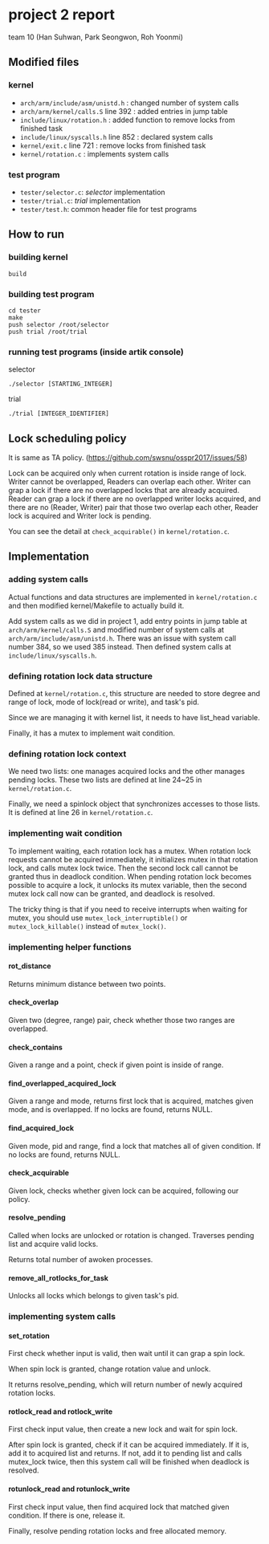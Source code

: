 # project 2 report
team 10 (Han Suhwan, Park Seongwon, Roh Yoonmi)


## Modified files

### kernel
* `arch/arm/include/asm/unistd.h` : changed number of system calls
* `arch/arm/kernel/calls.S` line 392 : added entries in jump table
* `include/linux/rotation.h` : added function to remove locks from finished task
* `include/linux/syscalls.h` line 852 : declared system calls
* `kernel/exit.c` line 721 : remove locks from finished task
* `kernel/rotation.c` : implements system calls


### test program
* `tester/selector.c`: *selector* implementation
* `tester/trial.c`: *trial* implementation
* `tester/test.h`: common header file for test programs


## How to run

### building kernel
```
build
```


### building test program
```
cd tester
make
push selector /root/selector
push trial /root/trial
```


### running test programs (inside artik console)
selector
```
./selector [STARTING_INTEGER]
```

trial
```
./trial [INTEGER_IDENTIFIER]
```


## Lock scheduling policy

It is same as TA policy. (https://github.com/swsnu/osspr2017/issues/58)

Lock can be acquired only when current rotation is inside range of lock.
Writer cannot be overlapped, Readers can overlap each other.
Writer can grap a lock if there are no overlapped locks that are already acquired.
Reader can grap a lock if there are no overlapped writer locks acquired, and there are no (Reader, Writer) pair that those two overlap each other, Reader lock is acquired and Writer lock is pending.

You can see the detail at `check_acquirable()` in `kernel/rotation.c`.

## Implementation

### adding system calls
Actual functions and data structures are implemented in `kernel/rotation.c` and then modified kernel/Makefile to actually build it.

Add system calls as we did in project 1, add entry points in jump table at `arch/arm/kernel/calls.S` and modified number of system calls at `arch/arm/include/asm/unistd.h`.
There was an issue with system call number 384, so we used 385 instead.
Then defined system calls at `include/linux/syscalls.h`.


### defining rotation lock data structure

Defined at `kernel/rotation.c`, this structure are needed to store degree and range of lock, mode of lock(read or write), and task's pid.

Since we are managing it with kernel list, it needs to have list_head variable.

Finally, it has a mutex to implement wait condition.


### defining rotation lock context

We need two lists: one manages acquired locks and the other manages pending locks. These two lists are defined at line 24~25 in `kernel/rotation.c`.

Finally, we need a spinlock object that synchronizes accesses to those lists.
It is defined at line 26 in `kernel/rotation.c`.


### implementing wait condition

To implement waiting, each rotation lock has a mutex.
When rotation lock requests cannot be acquired immediately, it initializes mutex in that rotation lock, and calls mutex lock twice.
Then the second lock call cannot be granted thus in deadlock condition.
When pending rotation lock becomes possible to acquire a lock, it unlocks its mutex variable, then the second mutex lock call now can be granted, and deadlock is resolved.

The tricky thing is that if you need to receive interrupts when waiting for mutex, you should use `mutex_lock_interruptible()` or `mutex_lock_killable()` instead of `mutex_lock()`.


### implementing helper functions

#### rot_distance

Returns minimum distance between two points.

#### check_overlap

Given two (degree, range) pair, check whether those two ranges are overlapped.

#### check_contains

Given a range and a point, check if given point is inside of range.

#### find\_overlapped\_acquired\_lock

Given a range and mode, returns first lock that is acquired, matches given mode, and is overlapped.
If no locks are found, returns NULL.

#### find\_acquired\_lock

Given mode, pid and range, find a lock that matches all of given condition.
If no locks are found, returns NULL.

#### check_acquirable

Given lock, checks whether given lock can be acquired, following our policy.

#### resolve_pending

Called when locks are unlocked or rotation is changed.
Traverses pending list and acquire valid locks.

Returns total number of awoken processes.

#### remove\_all\_rotlocks\_for\_task

Unlocks all locks which belongs to given task's pid.


### implementing system calls

#### set_rotation

First check whether input is valid, then wait until it can grap a spin lock.

When spin lock is granted, change rotation value and unlock.

It returns resolve_pending, which will return number of newly acquired rotation locks.

#### rotlock\_read and rotlock\_write

First check input value, then create a new lock and wait for spin lock.

After spin lock is granted, check if it can be acquired immediately.
If it is, add it to acquired list and returns.
If not, add it to pending list and calls mutex_lock twice, then this system call will be finished when deadlock is resolved.

#### rotunlock\_read and rotunlock\_write

First check input value, then find acquired lock that matched given condition.
If there is one, release it.

Finally, resolve pending rotation locks and free allocated memory.

